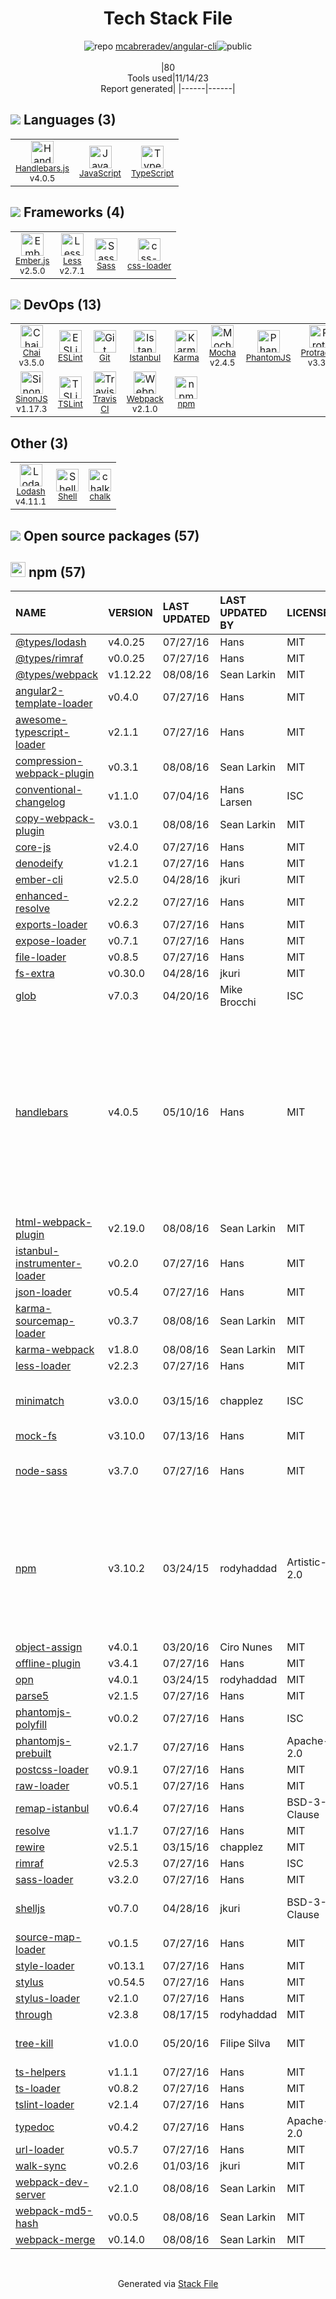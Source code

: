 <!--
--- Readme.md Snippet without images Start ---
## Tech Stack
mcabreradev/angular-cli is built on the following main stack:
- [Mocha](http://mochajs.org/) – Javascript Testing Framework
- [Ember.js](http://emberjs.com/) – Javascript MVC Frameworks
- [Handlebars.js](http://handlebarsjs.com/) – Templating Languages & Extensions
- [Less](http://lesscss.org/) – CSS Pre-processors / Extensions
- [Sass](http://sass-lang.com/) – CSS Pre-processors / Extensions
- [JavaScript](https://developer.mozilla.org/en-US/docs/Web/JavaScript) – Languages
- [Karma](http://karma-runner.github.io/) – Browser Testing
- [TypeScript](http://www.typescriptlang.org) – Languages
- [Webpack](http://webpack.js.org) – JS Build Tools / JS Task Runners
- [Chai](http://chaijs.com/) – Javascript Testing Framework
- [Protractor](http://angular.github.io/protractor) – Javascript Testing Framework
- [PhantomJS](https://phantomjs.org/) – Headless Browsers
- [Istanbul](http://gotwarlost.github.io/istanbul/) – Code Coverage
- [Lodash](https://lodash.com) – Javascript Utilities & Libraries
- [ESLint](http://eslint.org/) – Code Review
- [SinonJS](http://sinonjs.org/) – Javascript Testing Framework
- [Shell](https://en.wikipedia.org/wiki/Shell_script) – Shells
- [TSLint](https://github.com/palantir/tslint) – Code Review
- [css-loader](https://github.com/webpack-contrib/css-loader) – CSS Pre-processors / Extensions
- [Travis CI](http://travis-ci.com/) – Continuous Integration

Full tech stack [here](/techstack.md)
--- Readme.md Snippet without images End ---

--- Readme.md Snippet with images Start ---
## Tech Stack
mcabreradev/angular-cli is built on the following main stack:
- <img width='25' height='25' src='https://img.stackshare.io/service/832/mocha.png' alt='Mocha'/> [Mocha](http://mochajs.org/) – Javascript Testing Framework
- <img width='25' height='25' src='https://img.stackshare.io/service/1018/3s1seyc0csl75btyw1vl.png' alt='Ember.js'/> [Ember.js](http://emberjs.com/) – Javascript MVC Frameworks
- <img width='25' height='25' src='https://img.stackshare.io/service/1143/Handlebars.png' alt='Handlebars.js'/> [Handlebars.js](http://handlebarsjs.com/) – Templating Languages & Extensions
- <img width='25' height='25' src='https://img.stackshare.io/service/1170/default_957cbc0168b4d37265e264469c888f776e57f42c.png' alt='Less'/> [Less](http://lesscss.org/) – CSS Pre-processors / Extensions
- <img width='25' height='25' src='https://img.stackshare.io/service/1171/jCR2zNJV.png' alt='Sass'/> [Sass](http://sass-lang.com/) – CSS Pre-processors / Extensions
- <img width='25' height='25' src='https://img.stackshare.io/service/1209/javascript.jpeg' alt='JavaScript'/> [JavaScript](https://developer.mozilla.org/en-US/docs/Web/JavaScript) – Languages
- <img width='25' height='25' src='https://img.stackshare.io/service/1420/TidYGd6a.png' alt='Karma'/> [Karma](http://karma-runner.github.io/) – Browser Testing
- <img width='25' height='25' src='https://img.stackshare.io/service/1612/bynNY5dJ.jpg' alt='TypeScript'/> [TypeScript](http://www.typescriptlang.org) – Languages
- <img width='25' height='25' src='https://img.stackshare.io/service/1682/IMG_4636.PNG' alt='Webpack'/> [Webpack](http://webpack.js.org) – JS Build Tools / JS Task Runners
- <img width='25' height='25' src='https://img.stackshare.io/service/1725/chai.png' alt='Chai'/> [Chai](http://chaijs.com/) – Javascript Testing Framework
- <img width='25' height='25' src='https://img.stackshare.io/service/1754/protractor-logo1.png' alt='Protractor'/> [Protractor](http://angular.github.io/protractor) – Javascript Testing Framework
- <img width='25' height='25' src='https://img.stackshare.io/service/1832/phantomjs.png' alt='PhantomJS'/> [PhantomJS](https://phantomjs.org/) – Headless Browsers
- <img width='25' height='25' src='https://img.stackshare.io/service/2105/default_78659c552327b8ff3592c2aa1694ea92c974a8d5.png' alt='Istanbul'/> [Istanbul](http://gotwarlost.github.io/istanbul/) – Code Coverage
- <img width='25' height='25' src='https://img.stackshare.io/service/2438/lodash.png' alt='Lodash'/> [Lodash](https://lodash.com) – Javascript Utilities & Libraries
- <img width='25' height='25' src='https://img.stackshare.io/service/3337/Q4L7Jncy.jpg' alt='ESLint'/> [ESLint](http://eslint.org/) – Code Review
- <img width='25' height='25' src='https://img.stackshare.io/service/3509/logo.png' alt='SinonJS'/> [SinonJS](http://sinonjs.org/) – Javascript Testing Framework
- <img width='25' height='25' src='https://img.stackshare.io/service/4631/default_c2062d40130562bdc836c13dbca02d318205a962.png' alt='Shell'/> [Shell](https://en.wikipedia.org/wiki/Shell_script) – Shells
- <img width='25' height='25' src='https://img.stackshare.io/service/5561/303157.png' alt='TSLint'/> [TSLint](https://github.com/palantir/tslint) – Code Review
- <img width='25' height='25' src='https://img.stackshare.io/service/8074/default_d2b16fd6997fb2e164de645a34f9b8d5a880d999.png' alt='css-loader'/> [css-loader](https://github.com/webpack-contrib/css-loader) – CSS Pre-processors / Extensions
- <img width='25' height='25' src='https://img.stackshare.io/service/460/Lu6cGu0z_400x400.png' alt='Travis CI'/> [Travis CI](http://travis-ci.com/) – Continuous Integration

Full tech stack [here](/techstack.md)
--- Readme.md Snippet with images End ---
-->
<div align="center">

# Tech Stack File
![](https://img.stackshare.io/repo.svg "repo") [mcabreradev/angular-cli](https://github.com/mcabreradev/angular-cli)![](https://img.stackshare.io/public_badge.svg "public")
<br/><br/>
|80<br/>Tools used|11/14/23 <br/>Report generated|
|------|------|
</div>

## <img src='https://img.stackshare.io/languages.svg'/> Languages (3)
<table><tr>
  <td align='center'>
  <img width='36' height='36' src='https://img.stackshare.io/service/1143/Handlebars.png' alt='Handlebars.js'>
  <br>
  <sub><a href="http://handlebarsjs.com/">Handlebars.js</a></sub>
  <br>
  <sub>v4.0.5</sub>
</td>

<td align='center'>
  <img width='36' height='36' src='https://img.stackshare.io/service/1209/javascript.jpeg' alt='JavaScript'>
  <br>
  <sub><a href="https://developer.mozilla.org/en-US/docs/Web/JavaScript">JavaScript</a></sub>
  <br>
  <sub></sub>
</td>

<td align='center'>
  <img width='36' height='36' src='https://img.stackshare.io/service/1612/bynNY5dJ.jpg' alt='TypeScript'>
  <br>
  <sub><a href="http://www.typescriptlang.org">TypeScript</a></sub>
  <br>
  <sub></sub>
</td>

</tr>
</table>

## <img src='https://img.stackshare.io/frameworks.svg'/> Frameworks (4)
<table><tr>
  <td align='center'>
  <img width='36' height='36' src='https://img.stackshare.io/service/1018/3s1seyc0csl75btyw1vl.png' alt='Ember.js'>
  <br>
  <sub><a href="http://emberjs.com/">Ember.js</a></sub>
  <br>
  <sub>v2.5.0</sub>
</td>

<td align='center'>
  <img width='36' height='36' src='https://img.stackshare.io/service/1170/default_957cbc0168b4d37265e264469c888f776e57f42c.png' alt='Less'>
  <br>
  <sub><a href="http://lesscss.org/">Less</a></sub>
  <br>
  <sub>v2.7.1</sub>
</td>

<td align='center'>
  <img width='36' height='36' src='https://img.stackshare.io/service/1171/jCR2zNJV.png' alt='Sass'>
  <br>
  <sub><a href="http://sass-lang.com/">Sass</a></sub>
  <br>
  <sub></sub>
</td>

<td align='center'>
  <img width='36' height='36' src='https://img.stackshare.io/service/8074/default_d2b16fd6997fb2e164de645a34f9b8d5a880d999.png' alt='css-loader'>
  <br>
  <sub><a href="https://github.com/webpack-contrib/css-loader">css-loader</a></sub>
  <br>
  <sub></sub>
</td>

</tr>
</table>

## <img src='https://img.stackshare.io/devops.svg'/> DevOps (13)
<table><tr>
  <td align='center'>
  <img width='36' height='36' src='https://img.stackshare.io/service/1725/chai.png' alt='Chai'>
  <br>
  <sub><a href="http://chaijs.com/">Chai</a></sub>
  <br>
  <sub>v3.5.0</sub>
</td>

<td align='center'>
  <img width='36' height='36' src='https://img.stackshare.io/service/3337/Q4L7Jncy.jpg' alt='ESLint'>
  <br>
  <sub><a href="http://eslint.org/">ESLint</a></sub>
  <br>
  <sub></sub>
</td>

<td align='center'>
  <img width='36' height='36' src='https://img.stackshare.io/service/1046/git.png' alt='Git'>
  <br>
  <sub><a href="http://git-scm.com/">Git</a></sub>
  <br>
  <sub></sub>
</td>

<td align='center'>
  <img width='36' height='36' src='https://img.stackshare.io/service/2105/default_78659c552327b8ff3592c2aa1694ea92c974a8d5.png' alt='Istanbul'>
  <br>
  <sub><a href="http://gotwarlost.github.io/istanbul/">Istanbul</a></sub>
  <br>
  <sub></sub>
</td>

<td align='center'>
  <img width='36' height='36' src='https://img.stackshare.io/service/1420/TidYGd6a.png' alt='Karma'>
  <br>
  <sub><a href="http://karma-runner.github.io/">Karma</a></sub>
  <br>
  <sub></sub>
</td>

<td align='center'>
  <img width='36' height='36' src='https://img.stackshare.io/service/832/mocha.png' alt='Mocha'>
  <br>
  <sub><a href="http://mochajs.org/">Mocha</a></sub>
  <br>
  <sub>v2.4.5</sub>
</td>

<td align='center'>
  <img width='36' height='36' src='https://img.stackshare.io/service/1832/phantomjs.png' alt='PhantomJS'>
  <br>
  <sub><a href="https://phantomjs.org/">PhantomJS</a></sub>
  <br>
  <sub></sub>
</td>

<td align='center'>
  <img width='36' height='36' src='https://img.stackshare.io/service/1754/protractor-logo1.png' alt='Protractor'>
  <br>
  <sub><a href="http://angular.github.io/protractor">Protractor</a></sub>
  <br>
  <sub>v3.3.0</sub>
</td>

</tr>
<tr>
  <td align='center'>
  <img width='36' height='36' src='https://img.stackshare.io/service/3509/logo.png' alt='SinonJS'>
  <br>
  <sub><a href="http://sinonjs.org/">SinonJS</a></sub>
  <br>
  <sub>v1.17.3</sub>
</td>

<td align='center'>
  <img width='36' height='36' src='https://img.stackshare.io/service/5561/303157.png' alt='TSLint'>
  <br>
  <sub><a href="https://github.com/palantir/tslint">TSLint</a></sub>
  <br>
  <sub></sub>
</td>

<td align='center'>
  <img width='36' height='36' src='https://img.stackshare.io/service/460/Lu6cGu0z_400x400.png' alt='Travis CI'>
  <br>
  <sub><a href="http://travis-ci.com/">Travis CI</a></sub>
  <br>
  <sub></sub>
</td>

<td align='center'>
  <img width='36' height='36' src='https://img.stackshare.io/service/1682/IMG_4636.PNG' alt='Webpack'>
  <br>
  <sub><a href="http://webpack.js.org">Webpack</a></sub>
  <br>
  <sub>v2.1.0</sub>
</td>

<td align='center'>
  <img width='36' height='36' src='https://img.stackshare.io/service/1120/lejvzrnlpb308aftn31u.png' alt='npm'>
  <br>
  <sub><a href="https://www.npmjs.com/">npm</a></sub>
  <br>
  <sub></sub>
</td>

</tr>
</table>

## Other (3)
<table><tr>
  <td align='center'>
  <img width='36' height='36' src='https://img.stackshare.io/service/2438/lodash.png' alt='Lodash'>
  <br>
  <sub><a href="https://lodash.com">Lodash</a></sub>
  <br>
  <sub>v4.11.1</sub>
</td>

<td align='center'>
  <img width='36' height='36' src='https://img.stackshare.io/service/4631/default_c2062d40130562bdc836c13dbca02d318205a962.png' alt='Shell'>
  <br>
  <sub><a href="https://en.wikipedia.org/wiki/Shell_script">Shell</a></sub>
  <br>
  <sub></sub>
</td>

<td align='center'>
  <img width='36' height='36' src='https://img.stackshare.io/service/8072/13122722.png' alt='chalk'>
  <br>
  <sub><a href="https://github.com/chalk/chalk">chalk</a></sub>
  <br>
  <sub></sub>
</td>

</tr>
</table>


## <img src='https://img.stackshare.io/group.svg' /> Open source packages (57)</h2>

## <img width='24' height='24' src='https://img.stackshare.io/service/1120/lejvzrnlpb308aftn31u.png'/> npm (57)

|NAME|VERSION|LAST UPDATED|LAST UPDATED BY|LICENSE|VULNERABILITIES|
|:------|:------|:------|:------|:------|:------|
|[@types/lodash](https://www.npmjs.com/@types/lodash)|v4.0.25|07/27/16|Hans |MIT|N/A|
|[@types/rimraf](https://www.npmjs.com/@types/rimraf)|v0.0.25|07/27/16|Hans |MIT|N/A|
|[@types/webpack](https://www.npmjs.com/@types/webpack)|v1.12.22|08/08/16|Sean Larkin |MIT|N/A|
|[angular2-template-loader](https://www.npmjs.com/angular2-template-loader)|v0.4.0|07/27/16|Hans |MIT|N/A|
|[awesome-typescript-loader](https://www.npmjs.com/awesome-typescript-loader)|v2.1.1|07/27/16|Hans |MIT|N/A|
|[compression-webpack-plugin](https://www.npmjs.com/compression-webpack-plugin)|v0.3.1|08/08/16|Sean Larkin |MIT|N/A|
|[conventional-changelog](https://www.npmjs.com/conventional-changelog)|v1.1.0|07/04/16|Hans Larsen |ISC|N/A|
|[copy-webpack-plugin](https://www.npmjs.com/copy-webpack-plugin)|v3.0.1|08/08/16|Sean Larkin |MIT|N/A|
|[core-js](https://www.npmjs.com/core-js)|v2.4.0|07/27/16|Hans |MIT|N/A|
|[denodeify](https://www.npmjs.com/denodeify)|v1.2.1|07/27/16|Hans |MIT|N/A|
|[ember-cli](https://www.npmjs.com/ember-cli)|v2.5.0|04/28/16|jkuri |MIT|N/A|
|[enhanced-resolve](https://www.npmjs.com/enhanced-resolve)|v2.2.2|07/27/16|Hans |MIT|N/A|
|[exports-loader](https://www.npmjs.com/exports-loader)|v0.6.3|07/27/16|Hans |MIT|N/A|
|[expose-loader](https://www.npmjs.com/expose-loader)|v0.7.1|07/27/16|Hans |MIT|N/A|
|[file-loader](https://www.npmjs.com/file-loader)|v0.8.5|07/27/16|Hans |MIT|N/A|
|[fs-extra](https://www.npmjs.com/fs-extra)|v0.30.0|04/28/16|jkuri |MIT|N/A|
|[glob](https://www.npmjs.com/glob)|v7.0.3|04/20/16|Mike Brocchi |ISC|N/A|
|[handlebars](https://www.npmjs.com/handlebars)|v4.0.5|05/10/16|Hans |MIT|[CVE-2019-19919](https://github.com/advisories/GHSA-w457-6q6x-cgp9) (Critical)<br/>[CVE-2021-23369](https://github.com/advisories/GHSA-f2jv-r9rf-7988) (Critical)<br/>[CVE-2021-23383](https://github.com/advisories/GHSA-765h-qjxv-5f44) (Critical)<br/>[CVE-2019-20920](https://github.com/advisories/GHSA-3cqr-58rm-57f8) (High)<br/>[CVE-2019-20922](https://github.com/advisories/GHSA-62gr-4qp9-h98f) (High)<br/>[](https://github.com/advisories/GHSA-q42p-pg8m-cqh6) (High)<br/>[](https://github.com/advisories/GHSA-2cf5-4w76-r9qv) (High)<br/>[](https://github.com/advisories/GHSA-g9r4-xpmj-mj65) (High)<br/>[](https://github.com/advisories/GHSA-q2c6-c6pm-g3gh) (High)<br/>[](https://github.com/advisories/GHSA-6r5x-hmgg-7h53) (Moderate)<br/>[](https://github.com/advisories/GHSA-f52g-6jhx-586p) (Moderate)|
|[html-webpack-plugin](https://www.npmjs.com/html-webpack-plugin)|v2.19.0|08/08/16|Sean Larkin |MIT|N/A|
|[istanbul-instrumenter-loader](https://www.npmjs.com/istanbul-instrumenter-loader)|v0.2.0|07/27/16|Hans |MIT|N/A|
|[json-loader](https://www.npmjs.com/json-loader)|v0.5.4|07/27/16|Hans |MIT|N/A|
|[karma-sourcemap-loader](https://www.npmjs.com/karma-sourcemap-loader)|v0.3.7|08/08/16|Sean Larkin |MIT|N/A|
|[karma-webpack](https://www.npmjs.com/karma-webpack)|v1.8.0|08/08/16|Sean Larkin |MIT|N/A|
|[less-loader](https://www.npmjs.com/less-loader)|v2.2.3|07/27/16|Hans |MIT|N/A|
|[minimatch](https://www.npmjs.com/minimatch)|v3.0.0|03/15/16|chapplez |ISC|[CVE-2022-3517](https://github.com/advisories/GHSA-f8q6-p94x-37v3) (High)<br/>[CVE-2016-10540](https://github.com/advisories/GHSA-hxm2-r34f-qmc5) (High)|
|[mock-fs](https://www.npmjs.com/mock-fs)|v3.10.0|07/13/16|Hans |MIT|N/A|
|[node-sass](https://www.npmjs.com/node-sass)|v3.7.0|07/27/16|Hans |MIT|[CVE-2020-24025](https://github.com/advisories/GHSA-r8f7-9pfq-mjmv) (Moderate)<br/>[](https://github.com/advisories/GHSA-9v62-24cr-58cx) (Moderate)|
|[npm](https://www.npmjs.com/npm)|v3.10.2|03/24/15|rodyhaddad |Artistic-2.0|[CVE-2019-16777](https://github.com/advisories/GHSA-4328-8hgf-7wjr) (High)<br/>[CVE-2018-7408](https://github.com/advisories/GHSA-ph34-pc88-72gc) (High)<br/>[CVE-2019-16775](https://github.com/advisories/GHSA-m6cx-g6qm-p2cx) (High)<br/>[CVE-2019-16776](https://github.com/advisories/GHSA-x8qc-rrcw-4r46) (High)<br/>[CVE-2020-15095](https://github.com/advisories/GHSA-93f3-23rq-pjfp) (Moderate)|
|[object-assign](https://www.npmjs.com/object-assign)|v4.0.1|03/20/16|Ciro Nunes |MIT|N/A|
|[offline-plugin](https://www.npmjs.com/offline-plugin)|v3.4.1|07/27/16|Hans |MIT|N/A|
|[opn](https://www.npmjs.com/opn)|v4.0.1|03/24/15|rodyhaddad |MIT|N/A|
|[parse5](https://www.npmjs.com/parse5)|v2.1.5|07/27/16|Hans |MIT|N/A|
|[phantomjs-polyfill](https://www.npmjs.com/phantomjs-polyfill)|v0.0.2|07/27/16|Hans |ISC|N/A|
|[phantomjs-prebuilt](https://www.npmjs.com/phantomjs-prebuilt)|v2.1.7|07/27/16|Hans |Apache-2.0|N/A|
|[postcss-loader](https://www.npmjs.com/postcss-loader)|v0.9.1|07/27/16|Hans |MIT|N/A|
|[raw-loader](https://www.npmjs.com/raw-loader)|v0.5.1|07/27/16|Hans |MIT|N/A|
|[remap-istanbul](https://www.npmjs.com/remap-istanbul)|v0.6.4|07/27/16|Hans |BSD-3-Clause|N/A|
|[resolve](https://www.npmjs.com/resolve)|v1.1.7|07/27/16|Hans |MIT|N/A|
|[rewire](https://www.npmjs.com/rewire)|v2.5.1|03/15/16|chapplez |MIT|N/A|
|[rimraf](https://www.npmjs.com/rimraf)|v2.5.3|07/27/16|Hans |ISC|N/A|
|[sass-loader](https://www.npmjs.com/sass-loader)|v3.2.0|07/27/16|Hans |MIT|N/A|
|[shelljs](https://www.npmjs.com/shelljs)|v0.7.0|04/28/16|jkuri |BSD-3-Clause|[CVE-2022-0144](https://github.com/advisories/GHSA-4rq4-32rv-6wp6) (High)<br/>[](https://github.com/advisories/GHSA-64g7-mvw6-v9qj) (Moderate)|
|[source-map-loader](https://www.npmjs.com/source-map-loader)|v0.1.5|07/27/16|Hans |MIT|N/A|
|[style-loader](https://www.npmjs.com/style-loader)|v0.13.1|07/27/16|Hans |MIT|N/A|
|[stylus](https://www.npmjs.com/stylus)|v0.54.5|07/27/16|Hans |MIT|N/A|
|[stylus-loader](https://www.npmjs.com/stylus-loader)|v2.1.0|07/27/16|Hans |MIT|N/A|
|[through](https://www.npmjs.com/through)|v2.3.8|08/17/15|rodyhaddad |MIT|N/A|
|[tree-kill](https://www.npmjs.com/tree-kill)|v1.0.0|05/20/16|Filipe Silva |MIT|[](https://github.com/advisories/GHSA-mxq6-vrrr-ppmg) (Critical)<br/>[CVE-2019-15599](https://github.com/advisories/GHSA-884p-74jh-xrg2) (High)|
|[ts-helpers](https://www.npmjs.com/ts-helpers)|v1.1.1|07/27/16|Hans |MIT|N/A|
|[ts-loader](https://www.npmjs.com/ts-loader)|v0.8.2|07/27/16|Hans |MIT|N/A|
|[tslint-loader](https://www.npmjs.com/tslint-loader)|v2.1.4|07/27/16|Hans |MIT|N/A|
|[typedoc](https://www.npmjs.com/typedoc)|v0.4.2|07/27/16|Hans |Apache-2.0|N/A|
|[url-loader](https://www.npmjs.com/url-loader)|v0.5.7|07/27/16|Hans |MIT|N/A|
|[walk-sync](https://www.npmjs.com/walk-sync)|v0.2.6|01/03/16|jkuri |MIT|N/A|
|[webpack-dev-server](https://www.npmjs.com/webpack-dev-server)|v2.1.0|08/08/16|Sean Larkin |MIT|[CVE-2018-14732](https://github.com/advisories/GHSA-cf66-xwfp-gvc4) (High)|
|[webpack-md5-hash](https://www.npmjs.com/webpack-md5-hash)|v0.0.5|08/08/16|Sean Larkin |MIT|N/A|
|[webpack-merge](https://www.npmjs.com/webpack-merge)|v0.14.0|08/08/16|Sean Larkin |MIT|N/A|

<br/>
<div align='center'>

Generated via [Stack File](https://github.com/apps/stack-file)
